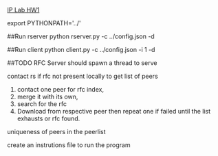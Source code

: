 [IP Lab HW1](https://courses.ncsu.edu/csc573/lec/001/wrap/proj1.pdf)

export PYTHONPATH='../'

##Run rserver
python rserver.py -c ../config.json -d

##Run client
python client.py -c ../config.json -i 1 -d

##TODO
RFC Server should spawn a thread to serve


contact rs if rfc not present locally to get list of peers
1. contact one peer for rfc index,
2. merge it with its own,
4. search for the rfc
4. Download from respective peer
then repeat one if failed until the list exhausts or rfc found.

uniqueness of peers in the peerlist






create an instrutions file to run the program